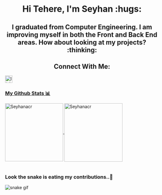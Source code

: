  
<h1 align="center"> Hi Tehere, I'm Seyhan 	:hugs: </h1>
<h2 align="center"> I graduated from Computer Engineering. I am improving myself in both the Front and Back End areas. How about looking at my projects? :thinking:</h2>

<h2 align="center" >Connect With Me: </h2>
<a  href="https://www.linkedin.com/in/seyhan-acar-5b8947186/">
<img align="center"  alt="linkedin | LinkedIn" width="24px" src="https://raw.githubusercontent.com/peterthehan/peterthehan/master/assets/linkedin.svg" />


<br>

### My Github Stats 📊 <br>

<a href="https://github.com/Seyhanacr">
  <img height="190em" align="center" src="https://github-readme-stats.vercel.app/api?username=Seyhanacr&show_icons=true&locale=en&theme=algolia&include_all_commits=true&count_private=true" alt="Seyhanacr"/>

  <img height="191em"  align="center" src="https://github-readme-stats.vercel.app/api/top-langs?username=Seyhanacr&show_icons=true&locale=en&layout=compact&langs_count=8&theme=algolia" alt="Seyhanacr"/>
</a>
</a> <br> <br>

### Look the snake is eating my contributions..🐍
![snake gif](https://github.com/Seyhanacr/Seyhanacr/blob/output/github-contribution-grid-snake.gif)
